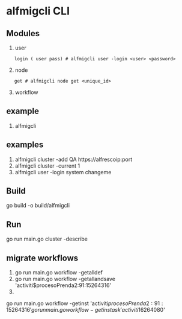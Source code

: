  # alfmigcli CLI

 ## Modules
 1. user
 ``` 
 	login ( user pass) # alfmigcli user -login <user> <password>
```
 2. node
 ```
 	get # alfmigcli node get <unique_id>
```
 3. workflow
 
 ## example 
 1. alfmigcli <module> <action>


## examples
1. alfmigcli cluster -add QA https://alfrescoip:port
2. alfmigcli cluster -current 1
3. alfmigcli user -login system changeme

## Build
go build -o build/alfmigcli

## Run 
go run main.go cluster -describe

## migrate workflows
1. go run main.go workflow -getalldef  
2. go run main.go workflow -getallandsave 'activiti$procesoPrenda2:91:15264316'
4. 

go run main.go workflow -getinst 'activiti$procesoPrenda2:91:15264316'
go run main.go workflow -getinstask 'activiti$16264080'